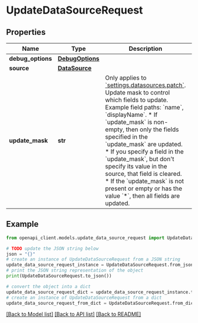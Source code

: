 # UpdateDataSourceRequest


## Properties

Name | Type | Description | Notes
------------ | ------------- | ------------- | -------------
**debug_options** | [**DebugOptions**](DebugOptions.md) |  | [optional] 
**source** | [**DataSource**](DataSource.md) |  | [optional] 
**update_mask** | **str** | Only applies to [&#x60;settings.datasources.patch&#x60;](https://developers.google.com/cloud-search/docs/reference/rest/v1/settings.datasources/patch). Update mask to control which fields to update. Example field paths: &#x60;name&#x60;, &#x60;displayName&#x60;. * If &#x60;update_mask&#x60; is non-empty, then only the fields specified in the &#x60;update_mask&#x60; are updated. * If you specify a field in the &#x60;update_mask&#x60;, but don&#39;t specify its value in the source, that field is cleared. * If the &#x60;update_mask&#x60; is not present or empty or has the value &#x60;*&#x60;, then all fields are updated. | [optional] 

## Example

```python
from openapi_client.models.update_data_source_request import UpdateDataSourceRequest

# TODO update the JSON string below
json = "{}"
# create an instance of UpdateDataSourceRequest from a JSON string
update_data_source_request_instance = UpdateDataSourceRequest.from_json(json)
# print the JSON string representation of the object
print(UpdateDataSourceRequest.to_json())

# convert the object into a dict
update_data_source_request_dict = update_data_source_request_instance.to_dict()
# create an instance of UpdateDataSourceRequest from a dict
update_data_source_request_from_dict = UpdateDataSourceRequest.from_dict(update_data_source_request_dict)
```
[[Back to Model list]](../README.md#documentation-for-models) [[Back to API list]](../README.md#documentation-for-api-endpoints) [[Back to README]](../README.md)


